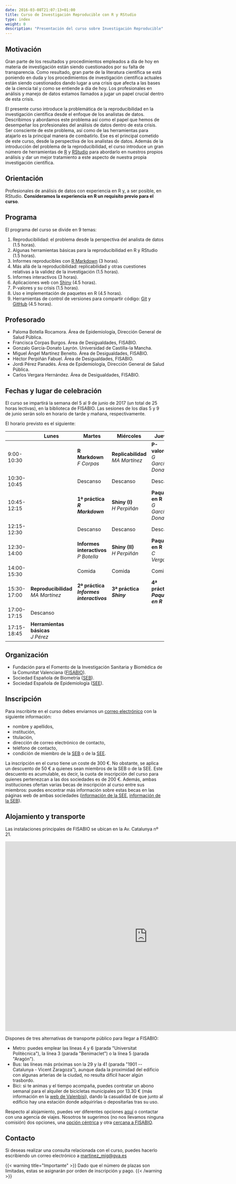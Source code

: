```yaml
---
date: 2016-03-08T21:07:13+01:00
title: Curso de Investigación Reproducible con R y RStudio
type: index
weight: 0
description: "Presentación del curso sobre Investigación Reproducible"
---
```


## Motivación
Gran parte de los resultados y procedimientos empleados a día de hoy en materia de investigación están siendo cuestionados por su falta de transparencia. Como resultado, gran parte de la literatura científica se está poniendo en duda y los procedimientos de investigación científica actuales están siendo cuestionados dando lugar a una crisis que afecta a las bases de la ciencia tal y como se entiende a día de hoy. Los profesionales en análisis y manejo de datos estamos llamados a jugar un papel crucial dentro de esta crisis.

El presente curso introduce la problemática de la reproducibilidad en la investigación científica desde el enfoque de los analistas de datos. Describimos y abordamos este problema así como el papel que hemos de desempeñar los profesionales del análisis de datos dentro de esta crisis. Ser consciente de este problema, así como de las herramientas para atajarlo es la principal manera de combatirlo. Ese es el principal cometido de este curso, desde la perspectiva de los analistas de datos. Además de la introducción del problema de la reproducibilidad, el curso introduce un gran número de herramientas de [R](https://www.r-project.org/) y [RStudio](https://www.rstudio.com/) para abordarlo en nuestros propios análisis y dar un mejor tratamiento a este aspecto de nuestra propia investigación científica.


## Orientación
Profesionales de análisis de datos con experiencia en R y, a ser posible, en RStudio. **Consideramos la experiencia en R un requisito previo para el curso**.

## Programa
El programa del curso se divide en 9 temas:

1. Reproducibilidad: el problema desde la perspectiva del analista de datos (1.5 horas).
2. Algunas herramientas básicas para la reproducibilidad en R y RStudio (1.5 horas).
3. Informes reproducibles con [R Markdown](http://rmarkdown.rstudio.com/) (3 horas).
4. Más allá de la reproducibilidad: replicabilidad y otras cuestiones relativas a la validez de la investigación  (1.5 horas).
5. Informes interactivos (3 horas).
6. Aplicaciones web con [Shiny](http://shiny.rstudio.com/)  (4.5 horas).
7. P-valores y su crisis (1.5 horas).
8. Uso e implementación de paquetes en R (4.5 horas).
9. Herramientas de control de versiones para compartir código: [Git](https://git-scm.com/) y [GitHub](https://github.com/) (4.5 horas).

## Profesorado

- Paloma Botella Rocamora. Área de Epidemiología, Dirección General de Salud Pública.
- Francisca Corpas Burgos. Área de Desigualdades, FISABIO.
- Gonzalo García-Donato Layrón. Universidad de Castilla-la Mancha.
- Miguel Ángel Martínez Beneito. Área de Desigualdades, FISABIO.
- Hèctor Perpiñán Fabuel. Área de Desigualdades, FISABIO.
- Jordi Pérez Panadés.  Área de Epidemiología, Dirección General de Salud Pública.
- Carlos Vergara Hernández. Área de Desigualdades, FISABIO.

## Fechas y lugar de celebración
El curso se impartirá la semana del 5 al 9 de junio de 2017 (un total de 25 horas lectivas), en la biblioteca de FISABIO. Las sesiones de los días 5 y 9 de junio serán solo en horario de tarde y mañana, respectivamente.

El horario previsto es el siguiente:

<table>
<thead>
<tr>
<th style="text-align:center"> </th>
<th style="text-align:center">Lunes</th>
<th style="text-align:center">Martes</th>
<th style="text-align:center">Miércoles</th>
<th style="text-align:center">Jueves</th>
<th style="text-align:center">Viernes</th>
</tr>
</thead>
<tbody>
<tr>
<td width="10%"> 9:00-10:30 </td>
<td width="17%"> </td>
<td width="17%"> <b>R Markdown</b> <br> <i>F Corpas </i></td>
<td width="17%"> <b>Replicabilidad</b> <br> <i>MA Martínez </i></td>
<td width="18%"> <b>P-valores</b> <br> <i>G García-Donato </i></td>
<td width="17%"> <b>Git-GitHub (I)</b> <br> <i>C Vergara </i></td>
</tr>
<td> 10:30-10:45 </td>
<td> </td>
<td> Descanso </td>
<td> Descanso </td>
<td> Descanso </td>
<td> Descanso </td>
</tr>
<tr>
<td> 10:45-12:15 </td>
<td> </td>
<td> <b>1ª práctica</b> <br> <b><i>R Markdown</b></i></td>
<td> <b>Shiny (I)</b> <br> <i>H Perpiñán </i></td>
<td> <b>Paquetes en R (I)</b> <br> <i>G García-Donato </i></td>
<td> <b>Git-GitHub (II)</b> <br> <i>C Vergara </i></td>
</tr>
<tr>
<td> 12:15-12:30 </td>
<td> </td>
<td> Descanso </td>
<td> Descanso </td>
<td> Descanso </td>
<td> Descanso </td>
</tr>
<tr>
<td> 12:30-14:00 </td>
<td> </td>
<td> <b>Informes interactivos</b> <br> <i>P Botella </i></td>
<td> <b>Shiny (II)</b> <br> <i>H Perpiñán </i></td>
<td> <b>Paquetes en R (II)</b> <br> <i>C Vergara </i></td>
<td> <b>5ª práctica </b> <br><b><i>Git-GitHub</b></i></td>
</tr>
<tr>
<td> 14:00-15:30 </td>
<td>  </td>
<td> Comida </td>
<td> Comida </td>
<td> Comida </td>
<td> </td>
</tr>
<tr>
<td> 15:30-17:00 </td>
<td> <b>Reproducibilidad</b> <br> <i>MA Martínez </i></td>
<td> <b>2ª práctica</b> <br> <b><i>Informes interactivos</b></i> </td>
<td> <b>3ª práctica</b> <br> <b><i>Shiny</b></i> </td>
<td> <b>4ª práctica</b> <br> <b><i>Paquetes en R</b></i> </td>
<td> </td>
</tr>
<tr>
<td> 17:00-17:15 </td>
<td> Descanso </td>
<td>  </td>
<td>  </td>
<td>  </td>
<td>  </td>
</tr>
<tr>
<td> 17:15-18:45 </td>
<td> <b>Herramientas básicas</b> <br> <i>J Pérez </i></td>
<td> </td>
<td> </td>
<td> </td>
<td> </td>
</tr>
</tbody>
</table>


## Organización

- Fundación para el Fomento de la Investigación Sanitaria y Biomédica de la Comunitat Valenciana ([FISABIO](http://fisabio.san.gva.es/)).
- Sociedad Española de Biometría ([SEB](http://www.biometricsociety.net/)).
- Sociedad Española de Epidemiología ([SEE](http://www.seepidemiologia.es/)).

## Inscripción
Para inscribirte en el curso debes enviarnos un [correo electrónico](mailto:formacion_fisabio@gva.es) con la siguiente información:

- nombre y apellidos,
- institución,
- titulación,
- dirección de correo electrónico de contacto,
- teléfono de contacto,
- condición de miembro de la [SEB](http://www.biometricsociety.net/) o de la [SEE](http://www.seepidemiologia.es/).

La inscripción en el curso tiene un coste de 300 €. No obstante, se aplica un descuento de 50 € a quienes sean miembros de la SEB o de la SEE. Este descuento es acumulable, es decir, la cuota de inscripción del curso para quienes pertenezcan a las dos sociedades es de 200 €. Además, ambas instituciones ofertan varias becas de inscripción al curso entre sus miembros: puedes encontrar más información sobre estas becas en las páginas web de ambas sociedades ([información de la SEE](http://www.seepidemiologia.es/ver_noticia.php?idn=702), [información de la SEB](http://www.biometricsociety.net/2017/04/04/curso-investigacion-reproducible-con-r-y-r-studio/)).

## Alojamiento y transporte
Las instalaciones principales de FISABIO se ubican en la Av. Catalunya nº 21.

<iframe src="https://www.google.com/maps/embed?pb=!1m18!1m12!1m3!1d1539.7398934127164!2d-0.35372997178925647!3d39.48107953726467!2m3!1f0!2f0!3f0!3m2!1i1024!2i768!4f13.1!3m3!1m2!1s0xd60489ed0e14e31%3A0xb3fb664513c04fee!2sAv.+de+Catalunya%2C+21%2C+46020+Val%C3%A8ncia%2C+Valencia!5e0!3m2!1ses!2ses!4v1491914482988" width="900" height="600" frameborder="0" style="border:0" allowfullscreen></iframe>

Dispones de tres alternativas de transporte público para llegar a FISABIO:

- Metro: puedes emplear las líneas 4 y 6 (parada "Universitat Politècnica"), la línea 3 (parada "Benimaclet") o la línea 5 (parada "Aragón").
- Bus: las líneas más próximas son la 29 y la 41 (parada "1901 -- Catalunya - Vicent Zaragoza"), aunque dada la proximidad del edificio con algunas arterias de la ciudad, no resulta difícil hacer algún trasbordo.
- Bici: si te animas y el tiempo acompaña, puedes contratar un abono semanal para el alquiler de bicicletas municipales por 13.30 €  (más información en la [web de Valenbisi](http://cas.valenbisi.es/Abona-t-a-Valenbisi/Abonat-setmanal)), dando la casualidad de que junto al edificio hay una estación donde adquirirlas o depositarlas tras su uso.

Respecto al alojamiento, puedes ver diferentes opciones [aquí](http://shop.visitvalencia.com/es/alojamiento) o contactar con una agencia de viajes. Nosotros te sugerimos (no nos llevamos ninguna comisión) dos opciones, una [opción céntrica](http://www.dingdongplaces.com/en/hostels-valencia/) y otra [cercana a FISABIO](http://www.hotelolympiauniversidades.com/).

## Contacto
Si deseas realizar una consulta relacionada con el curso, puedes hacerlo escribiendo un correo electrónico a [martinez_mig@gva.es](mailto:martinez_mig@gva.es)

{{< warning title="Importante" >}}
Dado que el número de plazas son limitadas, estas se asignarán por orden de inscripción y pago.
{{< /warning >}}
